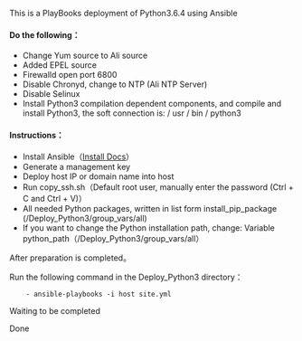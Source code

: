This is a PlayBooks deployment of Python3.6.4 using Ansible

#### Do the following：
- Change Yum source to Ali source
- Added EPEL source
- Firewalld open port 6800
- Disable Chronyd, change to NTP (Ali NTP Server)
- Disable Selinux
- Install Python3 compilation dependent components, and compile and install Python3, the soft connection is: / usr / bin / python3

#### Instructions：
- Install Ansible（[Install Docs](http://www.ansible.com.cn/docs/intro_installation.html)）
- Generate a management key
- Deploy host IP or domain name into host
- Run copy_ssh.sh（Default root user, manually enter the password (Ctrl + C and Ctrl + V)）
- All needed Python packages, written in list form install_pip_package (/Deploy_Python3/group_vars/all)
- If you want to change the Python installation path, change: Variable python_path（/Deploy_Python3/group_vars/all）


After preparation is completed。

Run the following command in the Deploy_Python3 directory：

        - ansible-playbooks -i host site.yml
        
Waiting to be completed

Done
